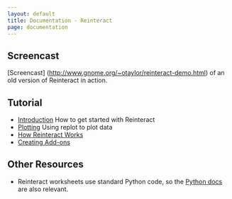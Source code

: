 ```yaml
---
layout: default
title: Documentation - Reinteract
page: documentation
---
```


Screencast
----------

[Screencast] (http://www.gnome.org/~otaylor/reinteract-demo.html) of an old version of Reinteract in action.

Tutorial
--------

* [Introduction](/tutorial/introduction.html) How to get started with Reinteract
* [Plotting](/tutorial/plotting.html) Using replot to plot data
* [How Reinteract Works](/tutorial/how-it-works.html)
* [Creating Add-ons](/tutorial/creating-add-ons.html)


Other Resources
---------------

* Reinteract worksheets use standard Python code, so the [Python docs](http://doc.python.org) are also relevant.

